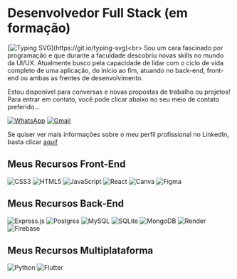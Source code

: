 # Desenvolvedor Full Stack (em formação)
[![Typing SVG](https://readme-typing-svg.demolab.com?font=Fira+Code&weight=500&size=28&duration=750&pause=1500&color=16E414&background=000000&vCenter=true&width=1200&height=70&lines=Para+o+prot%C3%B3tipo%2C;Para+a+codifica%C3%A7%C3%A3o!;Para+a+modelagem%2C;Para+a+programa%C3%A7%C3%A3o!;Visualize...;Imagine...;Crie!;Desenvolvimento+Full+Stack+em+prol+da+sua+aplica%C3%A7%C3%A3o!)](https://git.io/typing-svg)<br>
Sou um cara fascinado por programação e que durante a faculdade descobriu novas skills no mundo da UI/UX. Atualmente busco pela capacidade de lidar com o ciclo de vida completo de uma aplicação, do início ao fim, atuando no back-end, front-end ou ambas as frentes de desenvolvimento.<br>

Estou disponível para conversas e novas propostas de trabalho ou projetos!<br>
Para entrar em contato, você pode clicar abaixo no seu meio de contato preferido...<br>

[![WhatsApp](https://img.shields.io/badge/WhatsApp-25D366?style=flat&logo=whatsapp&logoColor=white)](https://wa.me/75983358890)
[![Gmail](https://img.shields.io/badge/Gmail-EA4335?style=flat&logo=gmail&logoColor=white)](mailto:denilsonsant.trab@gmail.com)

<p>
   Se quiser ver mais informações sobre o meu perfil profissional no LinkedIn, basta clicar
   <a href="https://www.linkedin.com/in/denilson-santos-dev-fullstack/">aqui!</a>
</p>

## Meus Recursos Front-End
![CSS3](https://img.shields.io/badge/css3-%231572B6.svg?style=flat&logo=css3&logoColor=white)
![HTML5](https://img.shields.io/badge/html5-%23E34F26.svg?style=flat&logo=html5&logoColor=white)
![JavaScript](https://img.shields.io/badge/javascript-%23323330.svg?style=flat&logo=javascript&logoColor=%23F7DF1E)
![React](https://img.shields.io/badge/react-%2320232a.svg?style=flat&logo=react&logoColor=%2361DAFB)
![Canva](https://img.shields.io/badge/Canva-%2300C4CC.svg?style=flat&logo=Canva&logoColor=white)
![Figma](https://img.shields.io/badge/figma-%23F24E1E.svg?style=flat&logo=figma&logoColor=white)

## Meus Recursos Back-End
![Express.js](https://img.shields.io/badge/express.js-%23404d59.svg?style=flat&logo=express&logoColor=%2361DAFB)
![Postgres](https://img.shields.io/badge/postgres-%23316192.svg?style=flat&logo=postgresql&logoColor=white)
![MySQL](https://img.shields.io/badge/mysql-4479A1.svg?style=flat&logo=mysql&logoColor=white)
![SQLite](https://img.shields.io/badge/sqlite-%2307405e.svg?style=flat&logo=sqlite&logoColor=white)
![MongoDB](https://img.shields.io/badge/MongoDB-%234ea94b.svg?style=flat&logo=mongodb&logoColor=white)
![Render](https://img.shields.io/badge/Render-%46E3B7.svg?style=flat&logo=render&logoColor=white)
![Firebase](https://img.shields.io/badge/firebase-a08021?style=flat&logo=firebase&logoColor=ffcd34)

## Meus Recursos Multiplataforma
![Python](https://img.shields.io/badge/python-3670A0?style=flat&logo=python&logoColor=ffdd54)
![Flutter](https://img.shields.io/badge/Flutter-%2302569B.svg?style=flat&logo=Flutter&logoColor=white)
